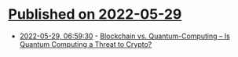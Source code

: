 # [Published on 2022-05-29](index.md)

* [2022-05-29, 06:59:30](https://news.ycombinator.com/item?id=31547056) - [Blockchain vs. Quantum-Computing – Is Quantum Computing a Threat to Crypto?](https://www.blockchain-council.org/blockchain/blockchain-vs-quantum-computing-is-quantum-computing-the-biggest-threat-to-crypto/)
